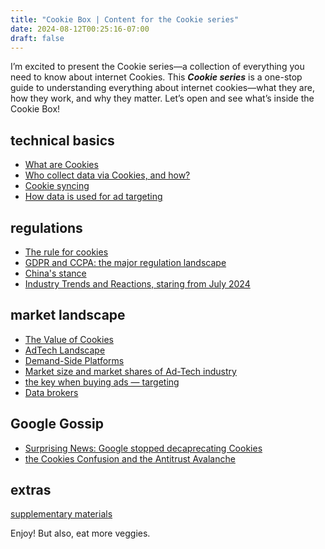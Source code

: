 ```yaml
---
title: "Cookie Box | Content for the Cookie series"
date: 2024-08-12T00:25:16-07:00
draft: false
---
```


I’m excited to present the Cookie series—a collection of everything you need to know about internet Cookies. This ***Cookie series*** is a one-stop guide to understanding everything about internet cookies—what they are, how they work, and why they matter. Let’s open and see what’s inside the Cookie Box!

## technical basics

- [What are Cookies](/posts/cookies_report/)
- [Who collect data via Cookies, and how?](/posts/who_collect_the_data/)
- [Cookie syncing](/posts/cookie_syncing/)
- [How data is used for ad targeting](/posts/how_data_ad_targeting/)

## regulations

- [The rule for cookies](/posts/rules_for_cookies/)
- [GDPR and CCPA: the major regulation landscape](/posts/regulations/)
- [China's stance](/posts/chinese_case/)
- [Industry Trends and Reactions, staring from July 2024](/posts/cookies_report2/)

## market landscape

- [The Value of Cookies](/posts/cookies_report1/)
- [AdTech Landscape](/posts/adtech_landscape/)
- [Demand-Side Platforms](/posts/dsp/)
- [Market size and market shares of Ad-Tech industry](/posts/landscape_supplementary/)
- [the key when buying ads — targeting](/posts/buying_ads/)
- [Data brokers](/posts/data_brokers/)

## Google Gossip

- [Surprising News: Google stopped decaprecating Cookies](/posts/cookies_report3/)
- [the Cookies Confusion and the Antitrust Avalanche](/posts/google_gossip/)

## extras

[supplementary materials](/posts/pending_pics/)

Enjoy! But also, eat more veggies.
